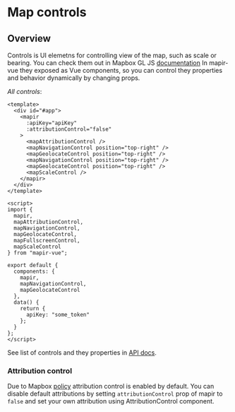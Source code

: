 # Map controls

## Overview

Controls is UI elemetns for controlling view of the map, such as scale or bearing.
You can check them out in Mapbox GL JS [documentation](https://docs.mapbox.com/mapbox-gl-js/api/#user%20interface)
In mapir-vue they exposed as Vue components, so you can control they properties and behavior dynamically by changing props.

_All controls_:

```vue
<template>
  <div id="#app">
    <mapir
      :apiKey="apiKey"
      :attributionControl="false"
    >
      <mapAttributionControl />
      <mapNavigationControl position="top-right" />
      <mapGeolocateControl position="top-right" />
      <mapNavigationControl position="top-right" />
      <mapGeolocateControl position="top-right" />
      <mapScaleControl />
    </mapir>
  </div>
</template>

<script>
import {
  mapir,
  mapAttributionControl,
  mapNavigationControl,
  mapGeolocateControl,
  mapFullscreenControl,
  mapScaleControl
} from "mapir-vue";

export default {
  components: {
    mapir,
    mapNavigationControl,
    mapGeolocateControl
  },
  data() {
    return {
      apiKey: "some_token"
    };
  }
};
</script>
```

See list of controls and they properties in [API docs](/api/controls.md).

### Attribution control

Due to Mapbox [policy](https://docs.mapbox.com/help/how-attribution-works/) attribution control
is enabled by default. You can disable default attributions by setting
`attributionControl` prop of mapir to `false` and set your own attribution
using AttributionControl component.
